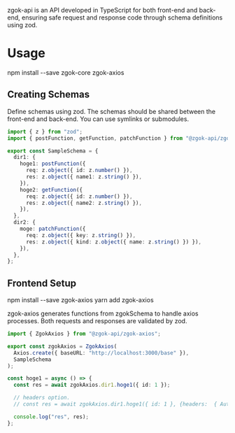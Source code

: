 zgok-api is an API developed in TypeScript for both front-end and back-end, ensuring safe request and response code through schema definitions using zod.

# Usage

npm install --save zgok-core zgok-axios

## Creating Schemas

Define schemas using zod.
The schemas should be shared between the front-end and back-end.
You can use symlinks or submodules.

```typescript
import { z } from "zod";
import { postFunction, getFunction, patchFunction } from "@zgok-api/zgok-core";

export const SampleSchema = {
  dir1: {
    hoge1: postFunction({
      req: z.object({ id: z.number() }),
      res: z.object({ name1: z.string() }),
    }),
    hoge2: getFunction({
      req: z.object({ id: z.number() }),
      res: z.object({ name2: z.string() }),
    }),
  },
  dir2: {
    moge: patchFunction({
      req: z.object({ key: z.string() }),
      res: z.object({ kind: z.object({ name: z.string() }) }),
    }),
  },
};
```

## Frontend Setup

npm install --save zgok-axios
yarn add zgok-axios

zgok-axios generates functions from zgokSchema to handle axios processes.
Both requests and responses are validated by zod.

```typescript
import { ZgokAxios } from "@zgok-api/zgok-axios";

export const zgokAxios = ZgokAxios(
  Axios.create({ baseURL: "http://localhost:3000/base" }),
  SampleSchema
);

const hoge1 = async () => {
  const res = await zgokAxios.dir1.hoge1({ id: 1 });

  // headers option.
  // const res = await zgokAxios.dir1.hoge1({ id: 1 }, {headers:  { Authorization: "Bearer token123" }});

  console.log("res", res);
};
```
